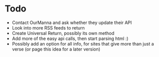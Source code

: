 # Todo

* Contact OurManna and ask whether they update their API
* Look into more RSS feeds to return
* Create Universal Return, possibly its own method
* Add more of the easy api calls, then start parsing html :)
* Possibly add an option for all info, for sites that give more than just a verse (or page this idea for a later version)